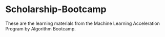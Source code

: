 # Scholarship-Bootcamp

These are the learning materials from the Machine Learning Acceleration Program by Algorithm Bootcamp.
